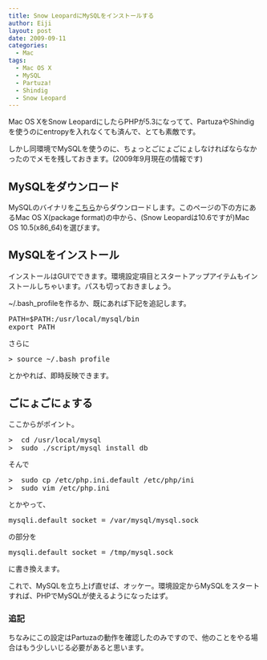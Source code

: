 ```yaml
---
title: Snow LeopardにMySQLをインストールする
author: Eiji
layout: post
date: 2009-09-11
categories:
  - Mac
tags:
  - Mac OS X
  - MySQL
  - Partuza!
  - Shindig
  - Snow Leopard
---
```

Mac OS XをSnow LeopardにしたらPHPが5.3になってて、PartuzaやShindigを使うのにentropyを入れなくても済んで、とても素敵です。

しかし同環境でMySQLを使うのに、ちょっとごにょごにょしなければならなかったのでメモを残しておきます。(2009年9月現在の情報です)

## MySQLをダウンロード

MySQLのバイナリを<a href="http://dev.mysql.com/downloads/" target="_blank">こちら</a>からダウンロードします。このページの下の方にあるMac OS X(package format)の中から、(Snow Leopardは10.6ですが)Mac OS 10.5(x86_64)を選びます。

## MySQLをインストール

インストールはGUIでできます。環境設定項目とスタートアップアイテムもインストールしちゃいます。パスも切っておきましょう。

~/.bash_profileを作るか、既にあれば下記を追記します。

<pre>PATH=$PATH:/usr/local/mysql/bin
export PATH</pre>

さらに

<pre>&gt; source ~/.bash_profile</pre>

とかやれば、即時反映できます。

## ごにょごにょする

ここからがポイント。

<pre>&gt;  cd /usr/local/mysql
&gt;  sudo ./script/mysql_install_db</pre>

そんで

<pre>&gt;  sudo cp /etc/php.ini.default /etc/php/ini
&gt;  sudo vim /etc/php.ini</pre>

とかやって、

<pre>mysqli.default_socket = /var/mysql/mysql.sock</pre>

の部分を

<pre>mysqli.default_socket = /tmp/mysql.sock</pre>

に書き換えます。

これで、MySQLを立ち上げ直せば、オッケー。環境設定からMySQLをスタートすれば、PHPでMySQLが使えるようになったはず。

### 追記

ちなみにこの設定はPartuzaの動作を確認したのみですので、他のことをやる場合はもう少しいじる必要があると思います。